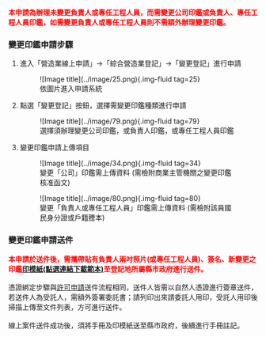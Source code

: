 

<span style="color:red; font-weight:bold;">本申請為辦理未變更負責人或專任工程人員，而需變更公司印鑑或負責人、專任工程人員印鑑，如需變更負責人或專任工程人員則不需額外辦理變更印鑑。</span><br>

### 變更印鑑申請步驟

1. 進入「營造業線上申請」→「綜合營造業登記」→「變更登記」進行申請
    <figure markdown="span">
    ![Image title](../image/25.png){.img-fluid tag=25}
    <figcaption>依圖片進入申請系統</figcaption>
    </figure>

2. 點選「變更登記」按鈕，選擇需變更印鑑種類進行申請
    <figure markdown="span">
    ![Image title](../image/79.png){.img-fluid tag=79}
    <figcaption>選擇須辦理變更公司印鑑，或負責人印鑑，或專任工程人員印鑑</figcaption>
    </figure>
3. 變更印鑑申請上傳項目
    <figure markdown="span">
    ![Image title](../image/34.png){.img-fluid tag=34}
    <figcaption>變更「公司」印鑑需上傳資料 (需檢附商業主管機關之變更印鑑核准函文)</figcaption>
    </figure>
    <figure markdown="span">
    ![Image title](../image/80.png){.img-fluid tag=80}
    <figcaption>變更「負責人或專任工程人員」印鑑需上傳資料 (需檢附該員國民身分證或戶籍謄本)</figcaption>
    </figure>

### 變更印鑑申請送件
<span style="color:red; font-weight:bold;">本申請於送件後，需攜帶貼有負責人兩吋照片(或專任工程人員)、簽名、新變更之印鑑[印模紙(點選連結下載範本)](https://www.treca.org.tw/treca-journal/2015-07-31-07-57-30.html)至登記地所屬縣市政府進行送件。</span><br><br>
憑證綁定步驟與[許可申請](Contractors_Registration.md)送件流程相同，送件人皆需以自然人憑證進行簽章送件，若送件人為受託人，需額外簽署委託書；請列印出來請委託人用印，受託人用印後掃描上傳至文件列表，方可進行送件。<br>
<br>
線上案件送件成功後，須將手冊及印模紙送至縣市政府，後續進行手冊註記。    